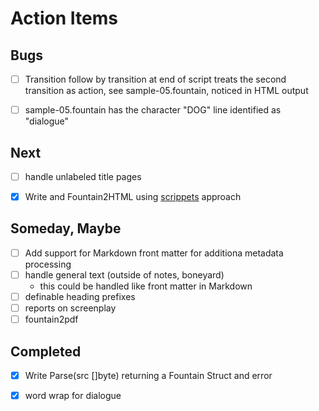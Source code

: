 
# Action Items

## Bugs

+ [ ] Transition follow by transition at end of script treats the second transition as action, see sample-05.fountain, noticed in HTML output
+ [ ] sample-05.fountain has the character "DOG" line identified as "dialogue"


## Next

+ [ ] handle unlabeled title pages
+ [x] Write and Fountain2HTML using [scrippets](https://fountain.io/scrippets) approach


## Someday, Maybe

+ [ ] Add support for Markdown front matter for additiona metadata processing
+ [ ] handle general text (outside of notes, boneyard)
    + this could be handled like front matter in Markdown
+ [ ] definable heading prefixes
+ [ ] reports on screenplay 
+ [ ] fountain2pdf

## Completed

+ [x] Write Parse(src []byte) returning a Fountain Struct and error
+ [x] word wrap for dialogue

